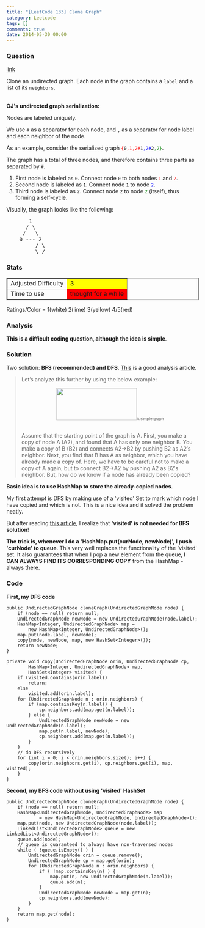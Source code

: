 ```yaml
---
title: "[LeetCode 133] Clone Graph"
category: Leetcode
tags: []
comments: true
date: 2014-05-30 00:00
---
```



### Question

[link](https://oj.leetcode.com/problems/clone-graph/)

<div class="question-content bg-color bg-img font-color">

<p class="font-color"></p><p class="font-color">
Clone an undirected graph. Each node in the graph contains a <code>label</code> and a list of its <code>neighbors</code>.
</p>

<div class="bg-color bg-img font-color">
<br>
<b>OJ's undirected graph serialization:</b>

<p class="font-color">
Nodes are labeled uniquely.
</p>

We use <code>#</code> as a separator for each node, and <code>,</code> as a separator for node label and each neighbor of the node.

<p class="font-color"></p>

<p class="font-color">
As an example, consider the serialized graph <code><font color="red">{<font color="black">0</font>,1,2#</font><font color="blue"><font color="black">1</font>,2#</font><font color="green"><font color="black">2</font>,2}</font></code>.
</p>

<p class="font-color">
The graph has a total of three nodes, and therefore contains three parts as separated by <code>#</code>.
</p><ol>
<li>First node is labeled as <code><font color="black">0</font></code>. Connect node <code><font color="black">0</font></code> to both nodes <code><font color="red">1</font></code> and <code><font color="red">2</font></code>.</li>
<li>Second node is labeled as <code><font color="black">1</font></code>. Connect node <code><font color="black">1</font></code> to node <code><font color="blue">2</font></code>.</li>
<li>Third node is labeled as <code><font color="black">2</font></code>. Connect node <code><font color="black">2</font></code> to node <code><font color="green">2</font></code> (itself), thus forming a self-cycle.</li>
</ol>
<p class="font-color"></p>

<p class="font-color">
Visually, the graph looks like the following:
</p><pre class="bg-color bg-img font-color">       1
      / \
     /   \
    0 --- 2
         / \
         \_/
</pre>
<p class="font-color"></p>

</div><p class="font-color"></p>
</div>

### Stats

<table border="2">
	<tr>
		<td>Adjusted Difficulty</td>
		<td bgcolor="yellow">3</td>
	</tr>
	<tr>
		<td>Time to use</td>
		<td bgcolor="red">thought for a while</td>
	</tr>
</table>

Ratings/Color = 1(white) 2(lime) 3(yellow) 4/5(red)

### Analysis

**This is a difficult coding question, although the idea is simple**.

### Solution

Two solution: **BFS (recommended) and DFS**. [This](http://leetcode.com/2012/05/clone-graph-part-i.html) is a good analysis article.

<blockquote cite="http://leetcode.com/2012/05/clone-graph-part-i.html">
<p>Let’s analyze this further by using the below example:</p>
<div style="text-align: center; margin-bottom: 30px;"> <a href="http://www.leetcode.com/wp-content/uploads/2012/05/graph.png"><img src="http://www.leetcode.com/wp-content/uploads/2012/05/graph.png" alt="" title="graph" width="211" height="84" class="aligncenter size-full wp-image-1365"></a><span style="font-size: x-small;">A simple graph</span></div>
<p>Assume that the starting point of the graph is A. First, you make a copy of node A (A2), and found that A has only one neighbor B. You make a copy of B (B2) and connects A2-&gt;B2 by pushing B2 as A2′s neighbor. Next, you find that B has A as neighbor, which you have already made a copy of. Here, we have to be careful not to make a copy of A again, but to connect B2-&gt;A2 by pushing A2 as B2′s neighbor. But, how do we know if a node has already been copied?</p>
</blockquote>

**Basic idea is to use HashMap to store the already-copied nodes**.

My first attempt is DFS by making use of a 'visited' Set to mark which node I have copied and which is not. This is a nice idea and it solved the problem neatly.

But after reading [this article](http://www.programcreek.com/2012/12/leetcode-clone-graph-java/), I realize that **'visited' is not needed for BFS solution**!

**The trick is, whenever I do a 'HashMap.put(curNode, newNode)', I push 'curNode' to queue**. This very well replaces the functionality of the 'visited' set. It also guarantees that when I pop a new element from the queue, **I CAN ALWAYS FIND ITS CORRESPONDING COPY** from the HashMap - always there.

### Code

**First, my DFS code**

    public UndirectedGraphNode cloneGraph(UndirectedGraphNode node) {
        if (node == null) return null;
    	UndirectedGraphNode newNode = new UndirectedGraphNode(node.label);
    	HashMap<Integer, UndirectedGraphNode> map =
    	    new HashMap<Integer, UndirectedGraphNode>();
    	map.put(node.label, newNode);
    	copy(node, newNode, map, new HashSet<Integer>());
    	return newNode;
    }

    private void copy(UndirectedGraphNode orin, UndirectedGraphNode cp,
    		HashMap<Integer, UndirectedGraphNode> map,
    		HashSet<Integer> visited) {
    	if (visited.contains(orin.label))
    		return;
    	else
    		visited.add(orin.label);
    	for (UndirectedGraphNode n : orin.neighbors) {
    		if (map.containsKey(n.label)) {
    			cp.neighbors.add(map.get(n.label));
    		} else {
    			UndirectedGraphNode newNode = new UndirectedGraphNode(n.label);
    			map.put(n.label, newNode);
    			cp.neighbors.add(map.get(n.label));
    		}
    	}
    	// do DFS recursively
    	for (int i = 0; i < orin.neighbors.size(); i++) {
    		copy(orin.neighbors.get(i), cp.neighbors.get(i), map, visited);
    	}
    }

**Second, my BFS code without using 'visited' HashSet**

    public UndirectedGraphNode cloneGraph(UndirectedGraphNode node) {
    	if (node == null) return null;
    	HashMap<UndirectedGraphNode, UndirectedGraphNode> map
    	        = new HashMap<UndirectedGraphNode, UndirectedGraphNode>();
    	map.put(node, new UndirectedGraphNode(node.label));
    	LinkedList<UndirectedGraphNode> queue = new LinkedList<UndirectedGraphNode>();
    	queue.add(node);
    	// queue is guaranteed to always have non-traversed nodes
    	while ( !queue.isEmpty() ) {
    	    UndirectedGraphNode orin = queue.remove();
    	    UndirectedGraphNode cp = map.get(orin);
    	    for (UndirectedGraphNode n : orin.neighbors) {
    			if ( !map.containsKey(n) ) {
    				map.put(n, new UndirectedGraphNode(n.label));
    				queue.add(n);
    			}
    			UndirectedGraphNode newNode = map.get(n);
    			cp.neighbors.add(newNode);
    		}
    	}
    	return map.get(node);
    }
